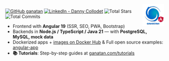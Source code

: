 <img src="./ui/ganatan-about-github.png" align="right" width="70" height="70" alt="logo ganatan">

[![GitHub ganatan](https://img.shields.io/github/followers/ganatan?label=follow&style=social)](https://github.com/ganatan)
[![LinkedIn - Danny Collodet](https://img.shields.io/badge/LinkedIn-Danny-blue?style=social&logo=linkedin)](https://www.linkedin.com/in/dannyganatan)
![Total Stars](https://img.shields.io/badge/Total%20Stars-1.5k-blue?style=flat-square&logo=github)
![Total Commits](https://img.shields.io/badge/Total%20Commits%20(2025)-808-blue?style=flat-square&logo=git)


- Frontend with **Angular 19** (SSR, SEO, PWA, Bootstrap)
- Backends in **Node.js / TypeScript / Java 21** — with **PostgreSQL, MySQL, mock data**
- Dockerized apps + [images on Docker Hub](https://hub.docker.com/u/ganatan) & Full open source examples: [angular-app](https://github.com/ganatan/angular-app)
- **📚 Tutorials**: Step-by-step guides at [ganatan.com/tutorials](https://www.ganatan.com/tutorials)  

